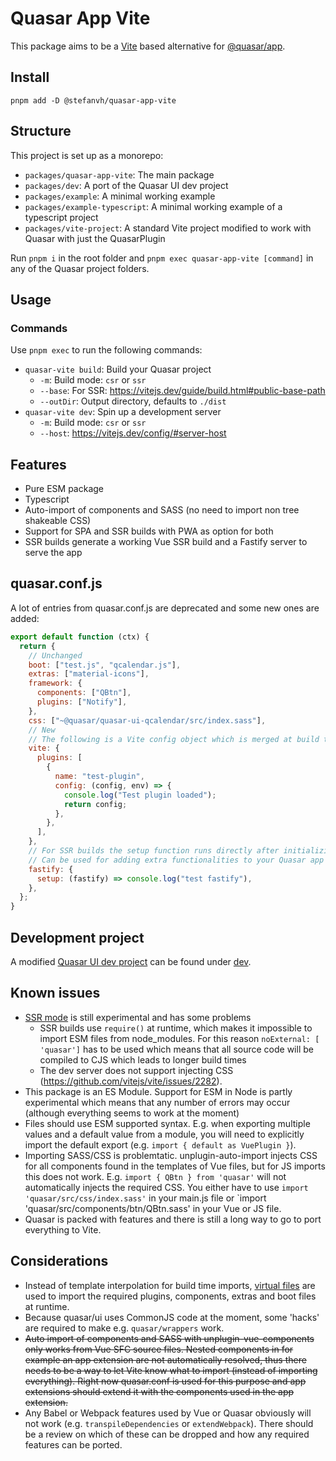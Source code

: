 # Quasar App Vite

This package aims to be a [Vite](https://vitejs.dev) based alternative for [@quasar/app](https://github.com/quasarframework/quasar/tree/dev/app).

## Install

```
pnpm add -D @stefanvh/quasar-app-vite
```

## Structure

This project is set up as a monorepo:

- `packages/quasar-app-vite`: The main package
- `packages/dev`: A port of the Quasar UI dev project
- `packages/example`: A minimal working example
- `packages/example-typescript`: A minimal working example of a typescript project
- `packages/vite-project`: A standard Vite project modified to work with Quasar with just the QuasarPlugin

Run `pnpm i` in the root folder and `pnpm exec quasar-app-vite [command]` in any of the Quasar project folders.

## Usage

### Commands

Use `pnpm exec` to run the following commands:

- `quasar-vite build`: Build your Quasar project
  - `-m`: Build mode: `csr` or `ssr`
  - `--base`: For SSR: https://vitejs.dev/guide/build.html#public-base-path
  - `--outDir`: Output directory, defaults to `./dist`
- `quasar-vite dev`: Spin up a development server
  - `-m`: Build mode: `csr` or `ssr`
  - `--host`: https://vitejs.dev/config/#server-host

## Features

- Pure ESM package
- Typescript
- Auto-import of components and SASS (no need to import non tree shakeable CSS)
- Support for SPA and SSR builds with PWA as option for both
- SSR builds generate a working Vue SSR build and a Fastify server to serve the app

## quasar.conf.js

A lot of entries from quasar.conf.js are deprecated and some new ones are added:

```js
export default function (ctx) {
  return {
    // Unchanged
    boot: ["test.js", "qcalendar.js"],
    extras: ["material-icons"],
    framework: {
      components: ["QBtn"],
      plugins: ["Notify"],
    },
    css: ["~@quasar/quasar-ui-qcalendar/src/index.sass"],
    // New
    // The following is a Vite config object which is merged at build time
    vite: {
      plugins: [
        {
          name: "test-plugin",
          config: (config, env) => {
            console.log("Test plugin loaded");
            return config;
          },
        },
      ],
    },
    // For SSR builds the setup function runs directly after initializing the Fastify app.
    // Can be used for adding extra functionalities to your Quasar app (e.g. combined SSR app and API)
    fastify: {
      setup: (fastify) => console.log("test fastify"),
    },
  };
}
```

## Development project

A modified [Quasar UI dev project](https://github.com/quasarframework/quasar/tree/dev/ui/dev) can be found under [dev](./dev).

## Known issues

- [SSR mode](https://vitejs.dev/guide/ssr.html) is still experimental and has some problems
  - SSR builds use `require()` at runtime, which makes it impossible to import ESM files from node_modules. For this reason `noExternal: [ 'quasar']` has to be used which means that all source code will be compiled to CJS which leads to longer build times
  - The dev server does not support injecting CSS (https://github.com/vitejs/vite/issues/2282).
- This package is an ES Module. Support for ESM in Node is partly experimental which means that any number of errors may occur (although everything seems to work at the moment)
- Files should use ESM supported syntax. E.g. when exporting multiple values and a default value from a module, you will need to explicitly import the default export (e.g. `import { default as VuePlugin }`).
- Importing SASS/CSS is problemtatic. unplugin-auto-import injects CSS for all components found in the templates of Vue files, but for JS imports this does not work. E.g. `import { QBtn } from 'quasar'` will not automatically injects the required CSS. You either have to use
  `import 'quasar/src/css/index.sass'` in your main.js file or `import 'quasar/src/components/btn/QBtn.sass' in your Vue or JS file.
- Quasar is packed with features and there is still a long way to go to port everything to Vite.

## Considerations

- Instead of template interpolation for build time imports, [virtual files](https://vitejs.dev/guide/api-plugin.html#importing-a-virtual-file) are used to import the required plugins, components, extras and boot files at runtime.
- Because quasar/ui uses CommonJS code at the moment, some 'hacks' are required to make e.g. `quasar/wrappers` work.
- ~~Auto import of components and SASS with unplugin-vue-components only works from Vue SFC source files. Nested components in for example an app extension are not automatically resolved, thus there needs to be a way to let Vite know what to import (instead of importing everything). Right now quasar.conf is used for this purpose and app extensions should extend it with the components used in the app extension.~~<br />
- Any Babel or Webpack features used by Vue or Quasar obviously will not work (e.g. `transpileDependencies` or `extendWebpack`). There should be a review on which of these can be dropped and how any required features can be ported.
